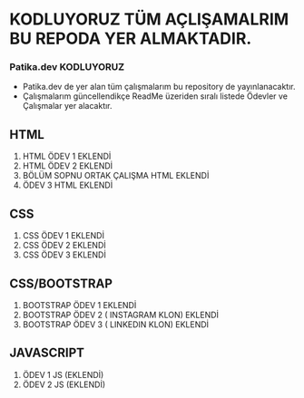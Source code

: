 # KODLUYORUZ TÜM AÇLIŞAMALRIM BU REPODA YER ALMAKTADIR.
### Patika.dev KODLUYORUZ
* Patika.dev de yer alan tüm çalışmalarım bu repository de yayınlanacaktır.
* Çalışmalarım güncellendikçe ReadMe üzeriden sıralı listede Ödevler ve Çalışmalar yer alacaktır.

HTML
---
1. HTML ÖDEV 1 EKLENDİ
2. HTML ÖDEV 2 EKLENDİ
3. BÖLÜM SOPNU ORTAK ÇALIŞMA HTML EKLENDİ
4. ÖDEV 3 HTML EKLENDİ

CSS
---
1. CSS ÖDEV 1 EKLENDİ
2. CSS ÖDEV 2 EKLENDİ
3. CSS ÖDEV 3 EKLENDİ

CSS/BOOTSTRAP
---
1. BOOTSTRAP ÖDEV 1 EKLENDİ
2. BOOTSTRAP ÖDEV 2 ( INSTAGRAM KLON) EKLENDİ
3. BOOTSTRAP ÖDEV 3 ( LINKEDIN KLON) EKLENDİ

JAVASCRIPT
---
1. ÖDEV 1 JS (EKLENDİ)
2. ÖDEV 2 JS (EKLENDİ)
